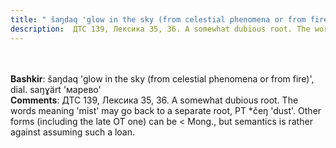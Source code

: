 ```yaml
---
title: " šaŋdaq 'glow in the sky (from celestial phenomena or from fire)', dial. saŋɣärt 'марево'"
description:  ДТС 139, Лексика 35, 36. A somewhat dubious root. The words meaning 'mist' may go back to a separate root, PT *čeŋ 'dust'. Other forms (including the late OT one) can be < Mong., but semantics is rather against assuming such a loan.
---
```

<strong></strong><br><br>
<strong>Bashkir</strong>:  šaŋdaq 'glow in the sky (from celestial phenomena or from fire)', dial. saŋɣärt 'марево'<br>
<strong>Comments</strong>:  ДТС 139, Лексика 35, 36. A somewhat dubious root. The words meaning 'mist' may go back to a separate root, PT *čeŋ 'dust'. Other forms (including the late OT one) can be < Mong., but semantics is rather against assuming such a loan.<br>


